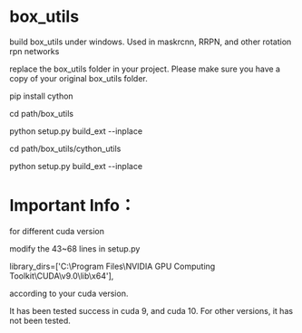 # box_utils
build box_utils under windows. Used in maskrcnn, RRPN, and other rotation rpn networks

replace the box_utils folder in your project. Please make sure you have a copy of your original box_utils folder. 

pip install cython

cd path/box_utils

python setup.py build_ext --inplace

cd path/box_utils/cython_utils

python setup.py build_ext --inplace

# Important Info：

for different cuda version

modify the 43~68 lines in setup.py

library_dirs=['C:\\Program Files\\NVIDIA GPU Computing Toolkit\\CUDA\\v9.0\\lib\\x64'],

according to your cuda version.

It has been tested success in cuda 9, and cuda 10. For other versions, it has not been tested. 
